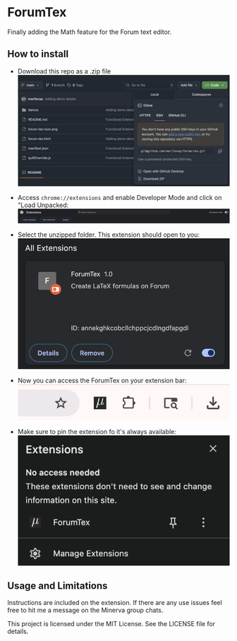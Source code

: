 # ForumTex
Finally adding the Math feature for the Forum text editor. 


## How to install 

* Download this repo as a .zip file
![.zip Repo Download Instruction](demos/forum-tex-demo5.png)

* Access `chrome://extensions` and enable Developer Mode and click on "Load Unpacked:
![Extension Manager on Chrome](demos/forum-tex-demo6.png)

* Select the unzipped folder. This extension should open to you:
![Unpacked Extension on Chrome](demos/forum-tex-demo7.png)

* Now you can access the ForumTex on your extension bar:
![Extension bar Chrome](demos/forum-tex-demo8.png)

* Make sure to pin the extension fo it's always available:
![Pinned Extension](demos/forum-tex-demo9.png)

## Usage and Limitations

Instructions are included on the extension. If there are any use issues feel free to hit me a message on the Minerva group chats. 

This project is licensed under the MIT License. See the LICENSE file for details.